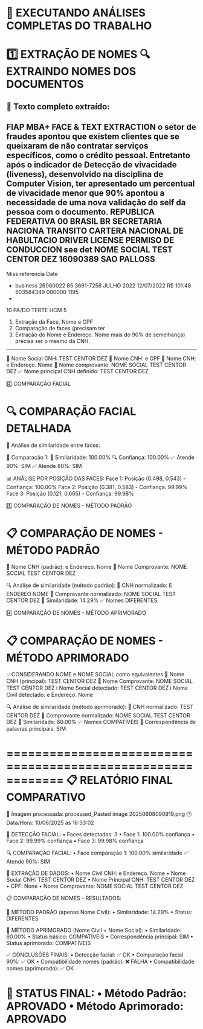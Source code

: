🚀 EXECUTANDO ANÁLISES COMPLETAS DO TRABALHO
============================================================

1️⃣ EXTRAÇÃO DE NOMES
🔍 EXTRAINDO NOMES DOS DOCUMENTOS
========================================
📄 Texto completo extraído:
------------------------------
FIAP MBA+
FACE & TEXT EXTRACTION
o setor de fraudes apontou que existem clientes que se queixaram de não contratar serviços
específicos, como o crédito pessoal. Entretanto após o indicador de Detecção de vivacidade
(liveness), desenvolvido na disciplina de Computer Vision, ter apresentado um percentual de
vivacidade menor que 90% apontou a necessidade de uma nova validação do self da pessoa com o
documento.
REPUBLICA FEDERATIVA 00 BRASIL
BR
SECRETARIA NACIONA TRANSITO
CARTERA NACIONAL DE HABULTACIO DRIVER LICENSE PERMISO DE CONDUCCION
see
det
NOME SOCIAL TEST CENTOR DEZ
16090389 SAO PALLOSS
-
Miss referencia
Date
- business
26060022
85 3691-7258
JULHO 2022
12/07/2022
R$
101.48
503584349
000000
1195
-
10
PA/DO TERTE HCM 5
1. Extração da Face, Nome e CPF
2. Comparação de faces (precisam ter
3. Extração do Nome e Endereço. Nome
mais do 90% de semelhança)
precisa ser o mesmo da CNH.
------------------------------
📄 Nome Social CNH: TEST CENTOR DEZ
📄 Nome CNH: e CPF
📄 Nome CNH: e Endereço. Nome
🏦 Nome comprovante: NOME SOCIAL TEST CENTOR DEZ
✅ Nome principal CNH definido: TEST CENTOR DEZ

2️⃣ COMPARAÇÃO FACIAL

🔍 COMPARAÇÃO FACIAL DETALHADA
==================================================
🎯 Análise de similaridade entre faces:

👥 Comparação 1:
   🎯 Similaridade: 100.00%
   🔍 Confiança: 100.00%
   ✅ Atende 90%: SIM
   ✅ Atende 80%: SIM

📊 ANÁLISE POR POSIÇÃO DAS FACES:
   Face 1: Posição (0.498, 0.543) - Confiança: 100.00%
   Face 2: Posição (0.381, 0.583) - Confiança: 99.99%
   Face 3: Posição (0.121, 0.665) - Confiança: 99.98%

3️⃣ COMPARAÇÃO DE NOMES - MÉTODO PADRÃO

📋 COMPARAÇÃO DE NOMES - MÉTODO PADRÃO
========================================
📄 Nome CNH (padrão): e Endereço. Nome
🏦 Nome Comprovante: NOME SOCIAL TEST CENTOR DEZ

🔍 Análise de similaridade (método padrão):
   📄 CNH normalizado: E ENDEREO NOME
   🏦 Comprovante normalizado: NOME SOCIAL TEST CENTOR DEZ
   🎯 Similaridade: 14.29%
   ✅ Nomes DIFERENTES

4️⃣ COMPARAÇÃO DE NOMES - MÉTODO APRIMORADO

📋 COMPARAÇÃO DE NOMES - MÉTODO APRIMORADO
========================================
💡 CONSIDERANDO NOME e NOME SOCIAL como equivalentes
📄 Nome CNH (principal): TEST CENTOR DEZ
🏦 Nome Comprovante: NOME SOCIAL TEST CENTOR DEZ
   ℹ️  Nome Social detectado: TEST CENTOR DEZ
   ℹ️  Nome Civil detectado: e Endereço. Nome

🔍 Análise de similaridade (método aprimorado):
   📄 CNH normalizado: TEST CENTOR DEZ
   🏦 Comprovante normalizado: NOME SOCIAL TEST CENTOR DEZ
   🎯 Similaridade: 60.00%
   ✅ Nomes COMPATÍVEIS
   🎯 Correspondência de palavras principais: SIM

============================================================
📋 RELATÓRIO FINAL COMPARATIVO
============================================================
📸 Imagem processada: processed_Pasted image 20250608090919.png
🕐 Data/Hora: 10/06/2025 às 16:33:02

👥 DETECÇÃO FACIAL:
   • Faces detectadas: 3
   • Face 1: 100.00% confiança
   • Face 2: 99.99% confiança
   • Face 3: 99.98% confiança

🔍 COMPARAÇÃO FACIAL:
   • Face comparação 1: 100.00% similaridade
     ✅ Atende 90%: SIM

📄 EXTRAÇÃO DE DADOS:
   • Nome Civil CNH: e Endereço. Nome
   • Nome Social CNH: TEST CENTOR DEZ
   • Nome Principal CNH: TEST CENTOR DEZ
   • CPF: None
   • Nome Comprovante: NOME SOCIAL TEST CENTOR DEZ

📋 COMPARAÇÃO DE NOMES - RESULTADOS:

   🔹 MÉTODO PADRÃO (apenas Nome Civil):
     • Similaridade: 14.29%
     • Status: DIFERENTES

   🔹 MÉTODO APRIMORADO (Nome Civil + Nome Social):
     • Similaridade: 60.00%
     • Status básico: COMPATÍVEIS
     • Correspondência principal: SIM
     • Status aprimorado: COMPATÍVEIS

✅ CONCLUSÕES FINAIS:
   • Detecção facial: ✅ OK
   • Comparação facial 90%: ✅ OK
   • Compatibilidade nomes (padrão): ❌ FALHA
   • Compatibilidade nomes (aprimorado): ✅ OK

🎯 STATUS FINAL:
   • Método Padrão: APROVADO
   • Método Aprimorado: APROVADO
============================================================
